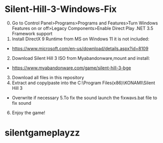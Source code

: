 # Silent-Hill-3-Windows-Fix
0. Go to Control Panel>Programs>Programs and Features>Turn Windows Features on or off>Legacy Components>Enable Direct Play .NET 3.5 Framework support
1. Install DirectX 9 Runtime from MS on Windows 11 it is not included:
* https://www.microsoft.com/en-us/download/details.aspx?id=8109
2. Download Silent Hill 3 ISO from Myabandonware,mount and install:
*  https://www.myabandonware.com/game/silent-hill-3-bge
3. Download all files in this repository
4. Extract and copy/paste into the C:\Program Files(x86)\KONAMI\Silent Hill 3 
* Overwrite if necessary
5.To fix the sound launch the fixwavs.bat file to fix sound
6. Enjoy the game!
# silentgameplayzz
